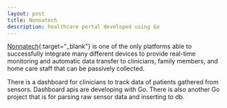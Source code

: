 ```yaml
---
layout: post
title: Nonnatech
description: healthcare portal developed using Go
---
```

[Nonnatech](https://app.nonnatech.com/){:target="_blank"} is one of the only platforms able to successfully integrate many different devices to provide real-time monitoring and automatic data transfer to clinicians, family members, and home care staff that can be passively collected.

There is a dashboard for clinicians to track data of patients gathered from sensors. Dashboard apis are developing with Go. There is also another Go project that is for parsing raw sensor data and inserting to db.